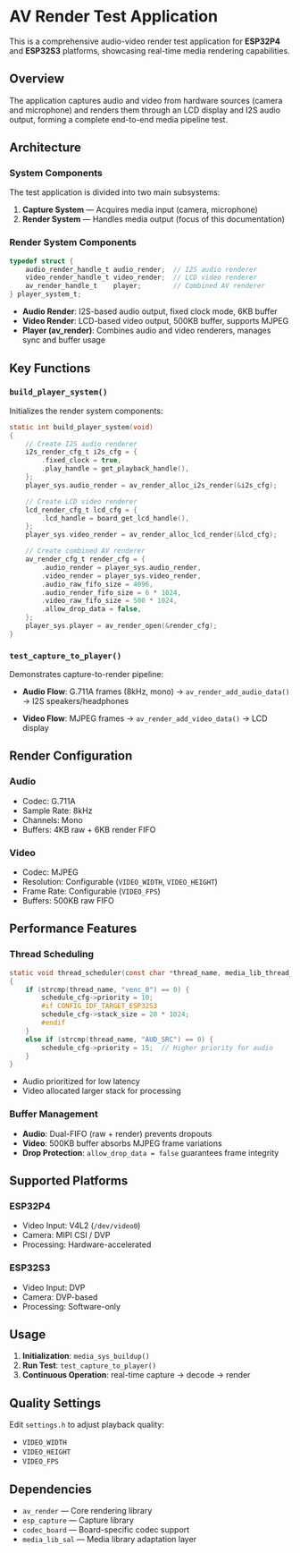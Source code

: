 # AV Render Test Application

This is a comprehensive audio-video render test application for **ESP32P4** and **ESP32S3** platforms, showcasing real-time media rendering capabilities.

## Overview

The application captures audio and video from hardware sources (camera and microphone) and renders them through an LCD display and I2S audio output, forming a complete end-to-end media pipeline test.

## Architecture

### System Components

The test application is divided into two main subsystems:

1. **Capture System** — Acquires media input (camera, microphone)
2. **Render System** — Handles media output (focus of this documentation)

### Render System Components

```c
typedef struct {
    audio_render_handle_t audio_render;  // I2S audio renderer
    video_render_handle_t video_render;  // LCD video renderer
    av_render_handle_t    player;        // Combined AV renderer
} player_system_t;
```

- **Audio Render**: I2S-based audio output, fixed clock mode, 6KB buffer
- **Video Render**: LCD-based video output, 500KB buffer, supports MJPEG
- **Player (av_render)**: Combines audio and video renderers, manages sync and buffer usage

## Key Functions

### `build_player_system()`

Initializes the render system components:

```c
static int build_player_system(void)
{
    // Create I2S audio renderer
    i2s_render_cfg_t i2s_cfg = {
        .fixed_clock = true,
        .play_handle = get_playback_handle(),
    };
    player_sys.audio_render = av_render_alloc_i2s_render(&i2s_cfg);

    // Create LCD video renderer
    lcd_render_cfg_t lcd_cfg = {
        .lcd_handle = board_get_lcd_handle(),
    };
    player_sys.video_render = av_render_alloc_lcd_render(&lcd_cfg);

    // Create combined AV renderer
    av_render_cfg_t render_cfg = {
        .audio_render = player_sys.audio_render,
        .video_render = player_sys.video_render,
        .audio_raw_fifo_size = 4096,
        .audio_render_fifo_size = 6 * 1024,
        .video_raw_fifo_size = 500 * 1024,
        .allow_drop_data = false,
    };
    player_sys.player = av_render_open(&render_cfg);
}
```

### `test_capture_to_player()`

Demonstrates capture-to-render pipeline:

- **Audio Flow**:
  G.711A frames (8kHz, mono) → `av_render_add_audio_data()` → I2S speakers/headphones

- **Video Flow**:
  MJPEG frames → `av_render_add_video_data()` → LCD display

## Render Configuration

### Audio
- Codec: G.711A
- Sample Rate: 8kHz
- Channels: Mono
- Buffers: 4KB raw + 6KB render FIFO

### Video
- Codec: MJPEG
- Resolution: Configurable (`VIDEO_WIDTH`, `VIDEO_HEIGHT`)
- Frame Rate: Configurable (`VIDEO_FPS`)
- Buffers: 500KB raw FIFO

## Performance Features

### Thread Scheduling

```c
static void thread_scheduler(const char *thread_name, media_lib_thread_cfg_t *schedule_cfg)
{
    if (strcmp(thread_name, "venc_0") == 0) {
        schedule_cfg->priority = 10;
        #if CONFIG_IDF_TARGET_ESP32S3
        schedule_cfg->stack_size = 20 * 1024;
        #endif
    }
    else if (strcmp(thread_name, "AUD_SRC") == 0) {
        schedule_cfg->priority = 15;  // Higher priority for audio
    }
}
```

- Audio prioritized for low latency
- Video allocated larger stack for processing

### Buffer Management
- **Audio**: Dual-FIFO (raw + render) prevents dropouts
- **Video**: 500KB buffer absorbs MJPEG frame variations
- **Drop Protection**: `allow_drop_data = false` guarantees frame integrity

## Supported Platforms

### ESP32P4
- Video Input: V4L2 (`/dev/video0`)
- Camera: MIPI CSI / DVP
- Processing: Hardware-accelerated

### ESP32S3
- Video Input: DVP
- Camera: DVP-based
- Processing: Software-only

## Usage

1. **Initialization**: `media_sys_buildup()`
2. **Run Test**: `test_capture_to_player()`
3. **Continuous Operation**: real-time capture → decode → render

## Quality Settings

Edit `settings.h` to adjust playback quality:

- `VIDEO_WIDTH`
- `VIDEO_HEIGHT`
- `VIDEO_FPS`

## Dependencies

- `av_render` — Core rendering library
- `esp_capture` — Capture library
- `codec_board` — Board-specific codec support
- `media_lib_sal` — Media library adaptation layer
